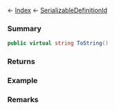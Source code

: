 ← [Index](Api-Index) ← [SerializableDefinitionId](VRage.ObjectBuilders.SerializableDefinitionId)

### Summary

```csharp
public virtual string ToString()
```

### Returns

### Example

### Remarks

